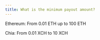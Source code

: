 ```yaml
---
title: What is the minimum payout amount?
---
```


Ethereum: From 0.01 ETH up to 100 ETH

Chia: From 0.01 XCH to 10 XCH
